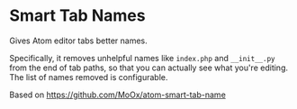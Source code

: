 # Smart Tab Names

Gives Atom editor tabs better names.

Specifically, it removes unhelpful names like `index.php` and `__init__.py` from the end of tab paths, so that you can actually see what you're editing. The list of names removed is configurable.

Based on https://github.com/MoOx/atom-smart-tab-name
